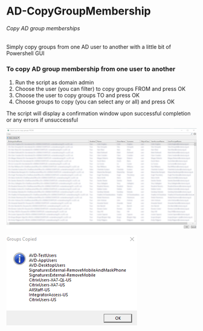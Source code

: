 # AD-CopyGroupMembership
###### Copy AD group memberships

Simply copy groups from one AD user to another with a little bit of Powershell GUI

### To copy AD group membership from one user to another 

1. Run the script as domain admin
2. Choose the user (you can filter) to copy groups FROM and press OK
3. Choose the user to copy groups TO and press OK 
4. Choose groups to copy (you can select any or all) and press OK

The script will display a confirmation window upon successful completion or any errors if unsuccessful  

![](https://github.com/kkuderko/AD-CopyGroupMembership/blob/main/img01.png)

![](https://github.com/kkuderko/AD-CopyGroupMembership/blob/main/img02.png)
